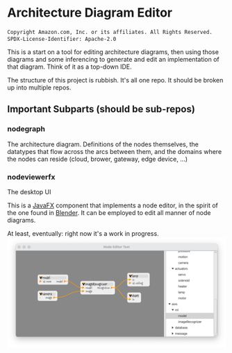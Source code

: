 # Architecture Diagram Editor

	Copyright Amazon.com, Inc. or its affiliates. All Rights Reserved.
	SPDX-License-Identifier: Apache-2.0

This is a start on a tool for editing architecture diagrams, then using those
diagrams and some inferencing to generate and edit an implementation of that
diagram.  Think of it as a top-down IDE.

The structure of this project is rubbish.  It's all one repo.  It should be
broken up into multiple repos.

## Important Subparts (should be sub-repos)
### nodegraph
The architecture diagram.  Definitions of the nodes themselves,
the datatypes that flow across the arcs between them,
and the domains where the nodes can reside
(cloud, brower, gateway, edge device, ...)

### nodeviewerfx
The desktop UI

This is a [JavaFX](https://openjfx.io) component that implements a node editor,
in the spirit of the one found in
[Blender](https://docs.blender.org/manual/en/2.79/render/blender_render/materials/nodes/introduction.html).
It can be employed to edit all manner of node diagrams.

At least, eventually: right now it's a work in progress.
![screenshot](NodeEditorScreenshot.png)
